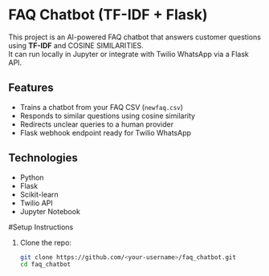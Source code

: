 # FAQ Chatbot (TF-IDF + Flask)

This project is an AI-powered FAQ chatbot that answers customer questions using **TF-IDF** and COSINE SIMILARITIES.  
It can run locally in Jupyter or integrate with Twilio WhatsApp via a Flask API.

## Features
- Trains a chatbot from your FAQ CSV (`newfaq.csv`)
- Responds to similar questions using cosine similarity
- Redirects unclear queries to a human provider
- Flask webhook endpoint ready for Twilio WhatsApp

## Technologies
- Python
- Flask
- Scikit-learn
- Twilio API
- Jupyter Notebook

#Setup Instructions
1. Clone the repo:
   ```bash
   git clone https://github.com/<your-username>/faq_chatbot.git
   cd faq_chatbot
